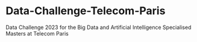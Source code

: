 # Data-Challenge-Telecom-Paris
Data Challenge 2023 for the Big Data and Artificial Intelligence Specialised Masters at Telecom Paris
